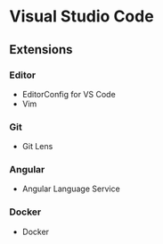 # Visual Studio Code

## Extensions

### Editor

* EditorConfig for VS Code
* Vim

### Git

* Git Lens

### Angular

* Angular Language Service

### Docker

* Docker

